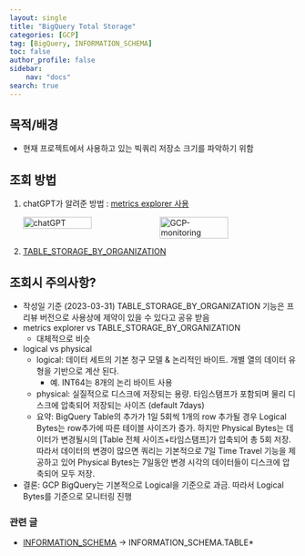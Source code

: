 ```yaml
---
layout: single
title: "BigQuery Total Storage"
categories: [GCP]
tag: [BigQuery, INFORMATION_SCHEMA]
toc: false
author_profile: false
sidebar:
    nav: "docs"
search: true
---
```



## 목적/배경
- 현재 프로젝트에서 사용하고 있는 빅쿼리 저장소 크기를 파악하기 위함

## 조회 방법 

1. chatGPT가 알려준 방법 : [metrics explorer 사용](https://cloud.google.com/monitoring/charts/metrics-explorer?hl=ko)
    <div style="display: flex;">
        <img src="{{site.url}}/images/2023-03-17/2023-03-17-chatGPT.png" alt="chatGPT" style="width: 50%;">
        <img src="{{site.url}}/images/2023-03-17/2023-03-17-metrics explorer.png" alt="GCP-monitoring" style="width: 50%;">
    </div>


2. [TABLE_STORAGE_BY_ORGANIZATION](https://cloud.google.com/bigquery/docs/information-schema-table-storage-by-organization?hl=ko)

## 조회시 주의사항?
- 작성일 기준 (2023-03-31) TABLE_STORAGE_BY_ORGANIZATION 기능은 프리뷰 버전으로 사용상에 제약이 있을 수 있다고 공유 받음 
- metrics explorer vs TABLE_STORAGE_BY_ORGANIZATION 
    - 대체적으로 비슷 
- logical vs physical
    - logical: 데이터 세트의 기본 청구 모델 & 논리적인 바이트. 개별 열의 데이터 유형을 기반으로 계산 된다. 
        - 예. INT64는 8개의 논리 바이트 사용
    -  physical: 실질적으로 디스크에 저장되는 용량. 타임스탬프가 포함되며 물리 디스크에 압축되어 저장되는 사이즈 (default 7days)
    - 요약: BigQuery Table의 추가가 1일 5회씩 1개의 row 추가될 경우 Logical Bytes는 row추가에 따른 테이블 사이즈가 증가. 하지만 Physical Bytes는 데이터가 변경될시의 [Table 전체 사이즈+타임스탬프]가 압축되어 총 5회 저장. 따라서 데이터의 변경이 많으면 쿼리는 기본적으로 7일 Time Travel 기능을 제공하고 있어 Physical Bytes는 7일동안 변경 시각의 데이터들이 디스크에 압축되어 모두 저장.
- 결론: GCP BigQuery는 기본적으로 Logical을 기준으로 과금. 따라서 Logical Bytes를 기준으로 모니터링 진행



### 관련 글
* [INFORMATION_SCHEMA](https://rho715.github.io/gcp/INFORMATION_SCHEMA/) -> INFORMATION_SCHEMA.TABLE*
